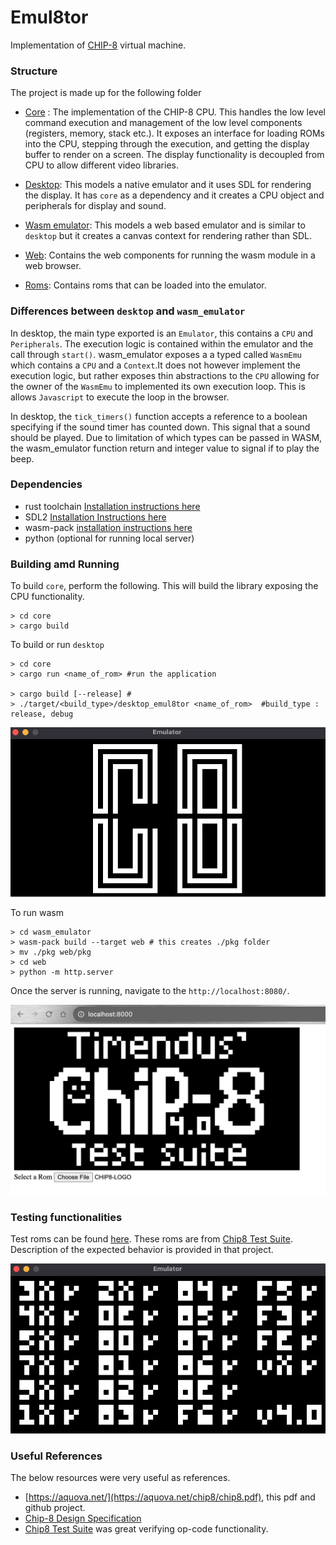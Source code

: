 # Emul8tor

Implementation of [CHIP-8](https://en.wikipedia.org/wiki/CHIP-8) virtual machine.

### Structure

The project is made up for the following folder
- [Core](./core/) : The implementation of the  CHIP-8 CPU. This handles the low level command execution and management of the low level components (registers, memory, stack etc.). It exposes an interface for loading ROMs into the CPU, stepping through the execution, and getting the display buffer to render on a screen. The display functionality is decoupled from CPU to allow different video libraries.

- [Desktop](./desktop/): This models a native emulator and it uses SDL for rendering the display. It has `core` as a dependency and it creates a CPU object and peripherals for display and sound.

- [Wasm emulator](./wasm_emulator/): This models a web based emulator and is similar to `desktop` but it creates a canvas context for rendering rather than SDL.

- [Web](./web/): Contains the web components for running the wasm module in a web browser.

- [Roms](./roms/): Contains roms that can be loaded into the emulator.
### Differences between `desktop` and `wasm_emulator`
In desktop, the main type exported is an `Emulator`, this contains a `CPU` and `Peripherals`. The execution logic is contained within the emulator and the call through `start()`. wasm_emulator exposes a a typed called `WasmEmu` which contains a `CPU` and a `Context`.It does not however implement the execution logic, but rather exposes thin abstractions to the `CPU` allowing for the owner of the `WasmEmu` to implemented its own execution loop. This is allows `Javascript` to execute the loop in the browser. 

In desktop, the `tick_timers()` function accepts a reference to a boolean specifying if the sound timer has counted down. This signal that a sound should be played. Due to limitation of which types can be passed in WASM, the wasm_emulator function return and integer value to signal if to play the beep.

### Dependencies
- rust toolchain [Installation instructions here](https://www.rust-lang.org/tools/install)
- SDL2 [Installation Instructions here](https://github.com/Rust-SDL2/rust-sdl2#sdl20-development-libraries)
- wasm-pack [installation instructions here](https://rustwasm.github.io/wasm-pack/installer/)
- python (optional for running local server)

### Building amd Running
To build `core`, perform the following. This will build the library exposing the CPU functionality.

```shell
> cd core
> cargo build
```

To build or run `desktop`

```shell
> cd core
> cargo run <name_of_rom> #run the application 

> cargo build [--release] #
> ./target/<build_type>/desktop_emul8tor <name_of_rom>  #build_type : release, debug
```

![desktop emulator](resources/logo.png)


To run wasm

```shell
> cd wasm_emulator
> wasm-pack build --target web # this creates ./pkg folder
> mv ./pkg web/pkg
> cd web 
> python -m http.server
```
Once the server is running, navigate to the `http://localhost:8080/`.

![Wasm in Browser](resources/wasm.png)
### Testing functionalities

Test roms can be found [here](roms/tests/). These roms are from [Chip8 Test Suite](https://github.com/Timendus/chip8-test-suite). Description of the expected behavior is provided in that project.

![Test Output](resources/tests.png)

### Useful References

The below resources were very useful as references.

- [https://aquova.net/](https://aquova.net/chip8/chip8.pdf), this pdf and github project.
- [Chip-8 Design Specification](http://www.cs.columbia.edu/~sedwards/classes/2016/4840-spring/designs/Chip8.pdf)
- [Chip8 Test Suite](https://github.com/Timendus/chip8-test-suite) was great verifying op-code functionality.

